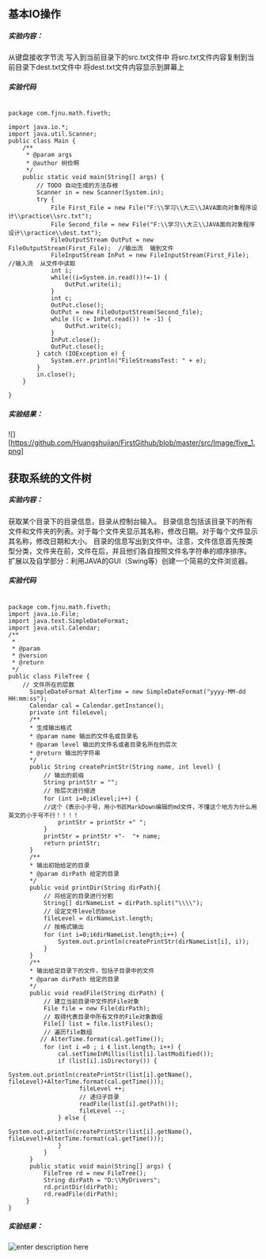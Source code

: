 ## 基本IO操作
##### 实验内容：
从键盘接收字节流
写入到当前目录下的src.txt文件中
将src.txt文件内容复制到当前目录下dest.txt文件中
将dest.txt文件内容显示到屏幕上
##### 实验代码
<pre><code>
package com.fjnu.math.fiveth;
 
import java.io.*;
import java.util.Scanner;
public class Main {
	/**
	 * @param args
	 * @author 树俭啊
	 */
	public static void main(String[] args) {
		// TODO 自动生成的方法存根
		Scanner in = new Scanner(System.in); 
		try {  
			File First_File = new File("F:\\学习\\大三\\JAVA面向对象程序设计\\practice\\src.txt");  
			File Second_file = new File("F:\\学习\\大三\\JAVA面向对象程序设计\\practice\\dest.txt");
            FileOutputStream OutPut = new FileOutputStream(First_File);  //输出流  输到文件
            FileInputStream InPut = new FileInputStream(First_File);    //输入流  从文件中读取
            int i;
            while((i=System.in.read())!=-1) {
            	OutPut.write(i);
            }
            int c;  
            OutPut.close();
            OutPut = new FileOutputStream(Second_file);
            while ((c = InPut.read()) != -1) {  
            	OutPut.write(c);  
            }  
            InPut.close();  
            OutPut.close();  
        } catch (IOException e) {  
            System.err.println("FileStreamsTest: " + e);  
        }
		in.close();
	}

}
</code></pre>
##### 实验结果：
![] [https://github.com/Huangshujian/FirstGithub/blob/master/src/Image/five_1.png]

## 获取系统的文件树
##### 实验内容：
获取某个目录下的目录信息，目录从控制台输入。
目录信息包括该目录下的所有文件和文件夹的列表。对于每个文件夹显示其名称，修改日期。对于每个文件显示其名称，修改日期和大小。
目录的信息写出到文件中。注意，文件信息首先按类型分类，文件夹在前，文件在后，并且他们各自按照文件名字符串的顺序排序。
扩展以及自学部分：利用JAVA的GUI（Swing等）创建一个简易的文件浏览器。
##### 实验代码
<pre><code>
package com.fjnu.math.fiveth;
import java.io.File;
import java.text.SimpleDateFormat;
import java.util.Calendar;
/**
 *  
 * @param 
 * @version
 * @return 
 */
public class FileTree {
	// 文件所在的层数
	  SimpleDateFormat AlterTime = new SimpleDateFormat("yyyy-MM-dd HH:mm:ss");
	  Calendar cal = Calendar.getInstance();
	  private int fileLevel;
	  /**
	  * 生成输出格式
	  * @param name 输出的文件名或目录名
	  * @param level 输出的文件名或者目录名所在的层次
	  * @return 输出的字符串
	  */
	  public String createPrintStr(String name, int level) {
		  // 输出的前缀
		  String printStr = "";
		  // 按层次进行缩进
		  for (int i=0;i《level;i++) {
          //这个《表示小于号，用小书匠MarkDown编辑的md文件，不懂这个地方为什么用英文的小于号不行！！！！
			  printStr = printStr +" ";
		  }
		  printStr = printStr +"-  "+ name;
		  return printStr;
	  }
	  /**
	  * 输出初始给定的目录
	  * @param dirPath 给定的目录
	  */
	  public void printDir(String dirPath){
		  // 将给定的目录进行分割
		  String[] dirNameList = dirPath.split("\\\\");
		  // 设定文件level的base
		  fileLevel = dirNameList.length;
		  // 按格式输出
		  for (int i=0;i《dirNameList.length;i++) {
			  System.out.println(createPrintStr(dirNameList[i], i));
		  }
	  }
	  /**
	  * 输出给定目录下的文件，包括子目录中的文件
	  * @param dirPath 给定的目录
	  */
	  public void readFile(String dirPath) {
		  // 建立当前目录中文件的File对象
		  File file = new File(dirPath);
		  // 取得代表目录中所有文件的File对象数组
		  File[] list = file.listFiles();
		  // 遍历file数组
		 // AlterTime.format(cal.getTime());
		  for (int i =0 ; i 《 list.length; i++) {
			  cal.setTimeInMillis(list[i].lastModified());
			  if (list[i].isDirectory()) {
				  	System.out.println(createPrintStr(list[i].getName(), fileLevel)+AlterTime.format(cal.getTime()));
				  	fileLevel ++;
				  	// 递归子目录
				  	readFile(list[i].getPath());
				  	fileLevel --;
			  } else {
				  	System.out.println(createPrintStr(list[i].getName(), fileLevel)+AlterTime.format(cal.getTime()));
			  }
		  }
	  }
	  public static void main(String[] args) {
		  FileTree rd = new FileTree();
		  String dirPath = "D:\\MyDrivers";
		  rd.printDir(dirPath);
		  rd.readFile(dirPath);
	 }
}
</code></pre>
##### 实验结果：
![enter description here][2]


  [1]: ./images/1510745086687.jpg "1510745086687.jpg"
  [2]: ./images/1510746384783.jpg "1510746384783.jpg"
